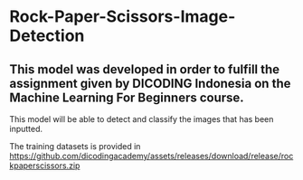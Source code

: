 # Rock-Paper-Scissors-Image-Detection
This model was developed in order to fulfill the assignment given by DICODING Indonesia on the Machine Learning For Beginners course.
-----------------------
This model will be able to detect and classify the images that has been inputted.

The training datasets is provided in https://github.com/dicodingacademy/assets/releases/download/release/rockpaperscissors.zip
